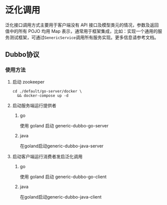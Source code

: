# 泛化调用

泛化接口调用方式主要用于客户端没有 API 接口及模型类元的情况，参数及返回值中的所有 POJO 均用 Map 表示，通常用于框架集成，比如：实现一个通用的服务测试框架，可通过`GenericService`调用所有服务实现。更多信息请参考文档。

## Dubbo协议

### 使用方法

1. 启动 zookeeper

   ```shell
   cd ./default/go-server/docker \
     && docker-compose up -d
   ```

2. 启动服务端运行提供者

   1. go

      使用 goland 启动 generic-dubbo-go-server

   2. java

      在goland启动generic-dubbo-java-server

3. 启动客户端运行消费者发启泛化调用

   1. go

      使用 goland 启动 generic-dubbo-go-client

   2. java

      在goland启动generic-dubbo-java-client
